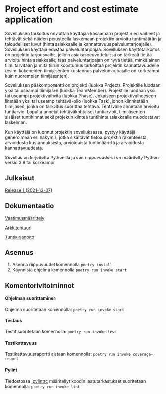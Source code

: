 
# **Project effort and cost estimate application**

Sovelluksen tarkoitus on auttaa käyttäjää kasaamaan projektin eri vaiheet ja tehtävät sekä näiden perusteella laskemaan projektiin arvioitu tuntimäärän ja taloudelliset luvut (hinta asiakkaalle ja kannattavuus palveluntarjoajalle). Sovelluksen käyttäjä edustaa palveluntarjoajaa. Sovelluksen käyttötarkoitus on projektin tarjousvaihe, jolloin asiakasneuvotteluissa on tärkeää tietää arvioitu hinta asiakkaalle; taas palveluntarjoajan on hyvä tietää, minkälainen tiimi tarvitaan ja mitä tiimin koostumus tarkoittaa projektin kannattavuudelle (esim. kokeneiden tiimijäsenten kustannus palveluntarjoajalle on korkeampi kuin nuorempien tiimijäsenten).

Sovelluksen pääkomponentti on projekti (luokka Project). Projektille luodaan yksi tai useampi tiimijäsen (luokka TeamMember). Projektille luodaan yksi tai useampi projektivaiheita (luokka Phase). Jokaiseen projektivaiheeseen liitetään yksi tai useampi tehtävä-olio (luokka Task), johon kiinnitetään tiimijäsen, jonka on tarkoitus suorittaa tehtävä. Tehtävälle annetaan arvioitu tuntiarvio. Lopulta annetut tehtäväkohtaiset tuntiarvioit, tiimijäsenten sisäiset tuntihinnat sekä projektin kiinteä tuntihinta asiakkaalle muodostavat laskelman.

Kun käyttäjä on luonnut projektin sovelluksessa, pystyy käyttäjä generoimaan eri näkymiä, jotka sisältävät tietoa projektin rakenteesta, arvioidusta kustannuksesta, arvioiduista tuntimääristä ja arvioidusta kannattavuudesta.

Sovellus on kirjoitettu Pythonilla ja sen riippuvuudeksi on määritelty Python-versio 3.8 tai korkeampi.

## **Julkaisut**

[Release 1 (2021-12-07)](https://github.com/ttoivonen/ot-harjoitustyo/releases/tag/viikko5)

## **Dokumentaatio**

[Vaatimusmäärittely](https://github.com/ttoivonen/ot-harjoitustyo/blob/master/dokumentaatio/vaatimusmaarittely.md)

[Arkkitehtuuri](https://github.com/ttoivonen/ot-harjoitustyo/blob/master/dokumentaatio/arkkitehtuuri.md)

[Tuntikirjanpito](https://github.com/ttoivonen/ot-harjoitustyo/blob/master/dokumentaatio/tuntikirjanpito.md)


## **Asennus**

1. Asenna riippuvuudet komennolla ```poetry install```
2. Käynnistä ohjelma komennolla ```poetry run invoke start```

## **Komentorivitoiminnot**


#### **Ohjelman suorittaminen**
Ohjelma suoritetaan komennolla:  ```poetry run invoke start```

#### **Testaus**
Testit suoritetaan komennolla: ```poetry run invoke test```

#### **Testikattavuus**
Testikattavuusraportti ajetaan komennolla: ```poetry run invoke coverage-report```

#### **Pylint**
Tiedostossa [.pylintrc](https://github.com/ttoivonen/ot-harjoitustyo/blob/master/.pylintrc) määritellyt koodin laatutarkastukset suoritetaan komennolla: ```poetry run invoke lint```
